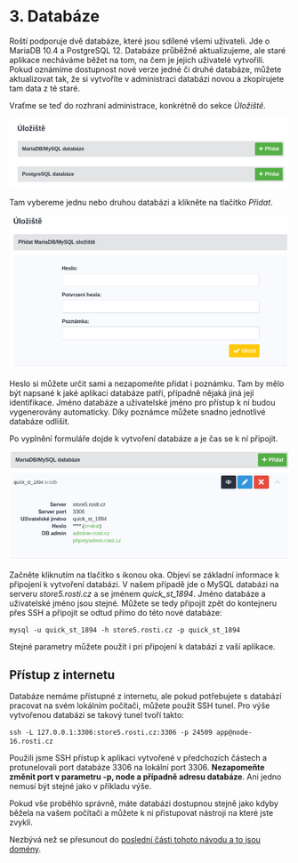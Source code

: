 # 3. Databáze

Roští podporuje dvě databáze, které jsou sdílené všemi uživateli. Jde o MariaDB 10.4 a PostgreSQL 12. Databáze průběžně aktualizujeme, ale staré aplikace necháváme běžet na tom, na čem je jejich uživatelé vytvořili. Pokud oznámíme dostupnost nové verze jedné či druhé databáze, můžete aktualizovat tak, že si vytvoříte v administraci databázi novou a zkopírujete tam data z té staré.

Vraťme se teď do rozhraní administrace, konkrétně do sekce *Úložiště*.

![Rozhraní pro databáze](../../imgs/databases_1.png)

Tam vybereme jednu nebo druhou databázi a klikněte na tlačítko *Přidat*.

![Přidání databáze](../../imgs/databases_2.png)

Heslo si můžete určit sami a nezapomeňte přidat i poznámku. Tam by mělo být napsané k jaké aplikaci databáze patří, případně nějaká jiná její identifikace. Jméno databáze a uživatelské jméno pro přístup k ní budou vygenerovány automaticky. Díky poznámce můžete snadno jednotlivé databáze odlišit.

Po vyplnění formuláře dojde k vytvoření databáze a je čas se k ní připojit.

![Připojení k databázi](../../imgs/databases_3.png)

Začněte kliknutím na tlačítko s ikonou oka. Objeví se základní informace k připojení k vytvoření databázi. V našem případě jde o MySQL databázi na serveru *store5.rosti.cz* a se jménem *quick_st_1894*. Jméno databáze a uživatelské jméno jsou stejné. Můžete se tedy připojit zpět do kontejneru přes SSH a připojit se odtud přímo do této nové databáze:

    mysql -u quick_st_1894 -h store5.rosti.cz -p quick_st_1894

Stejné parametry můžete použít i pri připojení k databázi z vaší aplikace.

## Přístup z internetu

Databáze nemáme přístupné z internetu, ale pokud potřebujete s databází pracovat na svém lokálním počítači, můžete použít SSH tunel. Pro výše vytvořenou databázi se takový tunel tvoří takto:

    ssh -L 127.0.0.1:3306:store5.rosti.cz:3306 -p 24509 app@node-16.rosti.cz

Použili jsme SSH přístup k aplikaci vytvořené v předchozích částech a protunelovali port databáze 3306 na lokální port 3306. **Nezapomeňte změnit port v parametru -p, node a případně adresu databáze**. Ani jedno nemusí být stejné jako v příkladu výše.

Pokud vše proběhlo správně, máte databázi dostupnou stejně jako kdyby běžela na vašem počítači a můžete k ní přistupovat nástroji na které jste zvyklí.

Nezbývá než se přesunout do [poslední části tohoto návodu a to jsou domény](domains.md).
